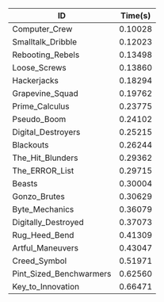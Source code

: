|ID|Time(s)|
|-|-|
|Computer_Crew|0.10028|
|Smalltalk_Dribble|0.12023|
|Rebooting_Rebels|0.13498|
|Loose_Screws|0.13860|
|Hackerjacks|0.18294|
|Grapevine_Squad|0.19762|
|Prime_Calculus|0.23775|
|Pseudo_Boom|0.24102|
|Digital_Destroyers|0.25215|
|Blackouts|0.26244|
|The_Hit_Blunders|0.29362|
|The_ERROR_List|0.29715|
|Beasts|0.30004|
|Gonzo_Brutes|0.30629|
|Byte_Mechanics|0.36079|
|Digitally_Destroyed|0.37073|
|Rug_Heed_Bend|0.41309|
|Artful_Maneuvers|0.43047|
|Creed_Symbol|0.51971|
|Pint_Sized_Benchwarmers|0.62560|
|Key_to_Innovation|0.66471|
